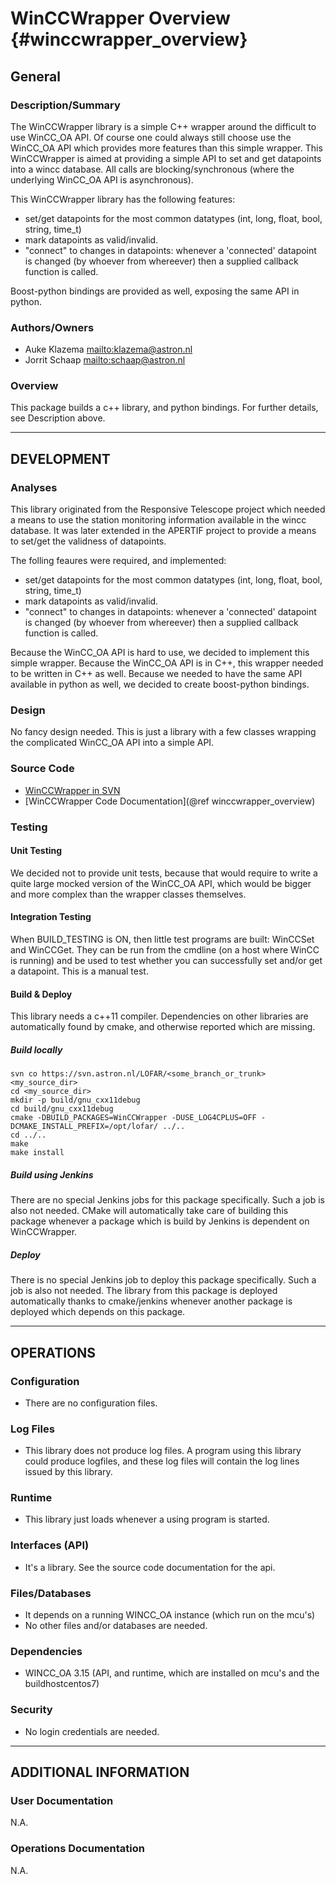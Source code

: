 
# WinCCWrapper Overview {#winccwrapper_overview}

## General

### Description/Summary

The WinCCWrapper library is a simple C++ wrapper around the difficult to use WinCC_OA API. Of course one could always still choose use the WinCC_OA API which provides more features than this simple wrapper. This WinCCWrapper is aimed at providing a simple API to set and get datapoints into a wincc database. All calls are blocking/synchronous (where the underlying WinCC_OA API is asynchronous).

This WinCCWrapper library has the following features:
- set/get datapoints for the most common datatypes (int, long, float, bool, string, time_t)
- mark datapoints as valid/invalid.
- "connect" to changes in datapoints: whenever a 'connected' datapoint is changed (by whoever from whereever) then a supplied callback function is called.

Boost-python bindings are provided as well, exposing the same API in python.


### Authors/Owners

- Auke Klazema <mailto:klazema@astron.nl>
- Jorrit Schaap <mailto:schaap@astron.nl>

### Overview

This package builds a c++ library, and python bindings. For further details, see Description above.

- - -

## DEVELOPMENT

### Analyses
This library originated from the Responsive Telescope project which needed a means to use the station monitoring information available in the wincc database. It was later extended in the APERTIF project to provide a means to set/get the validness of datapoints.

The folling feaures were required, and implemented:
- set/get datapoints for the most common datatypes (int, long, float, bool, string, time_t)
- mark datapoints as valid/invalid.
- "connect" to changes in datapoints: whenever a 'connected' datapoint is changed (by whoever from whereever) then a supplied callback function is called.

Because the WinCC_OA API is hard to use, we decided to implement this simple wrapper.
Because the WinCC_OA API is in C++, this wrapper needed to be written in C++ as well.
Because we needed to have the same API available in python as well, we decided to create boost-python bindings.


### Design
No fancy design needed. This is just a library with a few classes wrapping the complicated WinCC_OA API into a simple API.

### Source Code
- [WinCCWrapper in SVN](https://svn.astron.nl/LOFAR/branches/SW-26_WinCC/LCS/WinCCWrapper)
- [WinCCWrapper Code Documentation](@ref winccwrapper_overview)

### Testing

#### Unit Testing

We decided not to provide unit tests, because that would require to write a quite large mocked version of the WinCC_OA API, which would be bigger and more complex than the wrapper classes themselves.

#### Integration Testing

When BUILD_TESTING is ON, then little test programs are built: WinCCSet and WinCCGet. They can be run from the cmdline (on a host where WinCC is running) and be used to test whether you can successfully set and/or get a datapoint. This is a manual test.

#### Build & Deploy

This library needs a c++11 compiler.
Dependencies on other libraries are automatically found by cmake, and otherwise reported which are missing.

##### Build locally

    svn co https://svn.astron.nl/LOFAR/<some_branch_or_trunk> <my_source_dir>
    cd <my_source_dir>
    mkdir -p build/gnu_cxx11debug
    cd build/gnu_cxx11debug
    cmake -DBUILD_PACKAGES=WinCCWrapper -DUSE_LOG4CPLUS=OFF -DCMAKE_INSTALL_PREFIX=/opt/lofar/ ../..
    cd ../..
    make
    make install

##### Build using Jenkins

There are no special Jenkins jobs for this package specifically. Such a job is also not needed. CMake will automatically take care of building this package whenever a package which is build by Jenkins is dependent on WinCCWrapper.

##### Deploy

There is no special Jenkins job to deploy this package specifically. Such a job is also not needed. The library from this package is deployed automatically thanks to cmake/jenkins whenever another package is deployed which depends on this package.

- - -

## OPERATIONS

### Configuration
- There are no configuration files.

### Log Files
- This library does not produce log files. A program using this library could produce logfiles, and these log files will contain the log lines issued by this library.

### Runtime
- This library just loads whenever a using program is started.

### Interfaces (API)
- It's a library. See the source code documentation for the api.

### Files/Databases
- It depends on a running WINCC_OA instance (which run on the mcu's)
- No other files and/or databases are needed.

### Dependencies
- WINCC_OA 3.15 (API, and runtime, which are installed on mcu's and the buildhostcentos7)

### Security
- No login credentials are needed.

- - -

## ADDITIONAL INFORMATION

### User Documentation

N.A.

### Operations Documentation

N.A.



